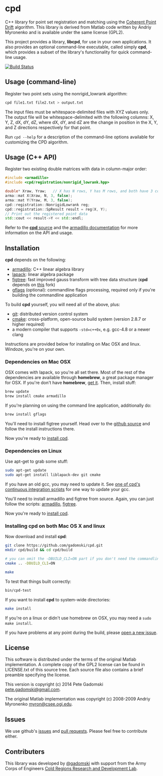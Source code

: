 # cpd

C++ library for point set registration and matching using the [Coherent Point
Drift](https://sites.google.com/site/myronenko/research/cpd) algorithm. This
library is derived from Matlab code written by Andriy Myronenko and is available
under the same license (GPL2).

This project provides a library, **libcpd**, for use in your own applications.
It also provides an optional command-line executable, called simply **cpd**,
which provides a subset of the library's functionality for quick command-line
usage.

[![Build
Status](https://travis-ci.org/gadomski/cpd.svg?branch=master)](https://travis-ci.org/gadomski/cpd)


## Usage (command-line)

Register two point sets using the nonrigid_lowrank algorithm:

```bash
cpd file1.txt file2.txt > output.txt
```

The input files must be whitespace-delimited files with XYZ values only. The
output file will be whitespace-delimited with the following columns: X, Y, Z,
dX, dY, dZ, where dX, dY, and dZ are the change in position in the X, Y, and Z
directions respectively for that point.

Run `cpd --help` for a description of the command-line options available for
customizing the CPD algorithm.


## Usage (C++ API)

Register two existing double matrices with data in column-major order:

```cpp
#include <armadillo>
#include <cpd/registration/nonrigid_lowrank.hpp>

double* Xraw, Yraw;   // X has N rows, Y has M rows, and both have 3 columns
arma::mat X(Xraw, N, 3, false);
arma::mat Y(Yraw, M, 3, false);
cpd::registration::NonrigidLowrank reg;
cpd::registration::SpResult result = reg(X, Y);
// Print out the registered point data
std::cout << result->Y << std::endl;
```

Refer to the [**cpd** source](https://github.com/gadomski/cpd) and the
[armadillo documentation](http://arma.sourceforge.net/docs.html) for more
information on the API and usage.


## Installation

**cpd** depends on the following:

- [armadillo](http://arma.sourceforge.net/): C++ linear algebra library
- [lapack](http://www.netlib.org/lapack/): linear algebra package
- [figtree](http://www.umiacs.umd.edu/~morariu/figtree/): fast improved gauss
  transform with tree data structure (**cpd** depends on
  [this](https://github.com/gadomski/figtree) fork)
- [gflags](https://code.google.com/p/gflags/) (optional): commandline flags
  processing, required only if you're building the commandline application

To build **cpd** yourself, you will need all of the above, plus:

- [git](http://git-scm.com/): distributed version control system
- [cmake](http://www.cmake.org/): cross-platform, open-source build system
  (version 2.8.7 or higher required)
- a modern compiler that supports `-std=c++0x`, e.g. gcc-4.8 or a newer clang

Instructions are provided below for installing on Mac OSX and linux. Windoze,
you're on your own.

### Dependencies on Mac OSX

OSX comes with lapack, so you're all set there. Most of the rest of the
dependencies are available through **homebrew**, a great package manager for OSX.
If you're don't have **homebrew**, [get it](http://brew.sh/). Then, install stuff:

```bash
brew update
brew install cmake armadillo
```

If you're planning on using the command line application, additionally do:

```bash
brew install gflags
```

You'll need to install figtree yourself. Head over to the [github
source](https://github.com/gadomski/figtree) and follow the install instructions
there.

Now you're ready to [install cpd](#installing-cpd-on-both-mac-os-x-and-linux).


### Dependencies on Linux

Use apt-get to grab some stuff:

```bash
sudo apt-get update
sudo apt-get install liblapack-dev git cmake
```

If you have an old gcc, you may need to update it. See [one of cpd's continuous
integration
scripts](https://github.com/gadomski/cpd/blob/master/scripts/install_compilers.sh)
for one way to update your gcc.

You'll need to install armadillo and figtree from source. Again, you can just
follow the scripts:
[armadillo](https://github.com/gadomski/cpd/blob/master/scripts/install_armadillo.sh),
[figtree](https://github.com/gadomski/cpd/blob/master/scripts/install_figtree.sh).

Now you're ready to [install cpd](#installing-cpd-on-both-mac-os-x-and-linux).


### Installing cpd on both Mac OS X and linux

Now download and install **cpd**:

```bash
git clone https://github.com/gadomski/cpd.git
mkdir cpd/build && cd cpd/build

# you can omit the -DBUILD_CLI=ON part if you don't need the commandline app
cmake .. -DBUILD_CLI=ON

make
```

To test that things built correctly:

```bash
bin/cpd-test
```

If you want to install **cpd** to system-wide directories:

```bash
make install
```

If you're on a linux or didn't use homebrew on OSX, you may need a `sudo make
install`.

If you have problems at any point during the build, please [open a new
issue](https://github.com/gadomski/cpd/issues/new).


## License

This software is distributed under the terms of the original Matlab
implementation. A complete copy of the GPL2 license can be found in LICENSE.txt
of this source tree. Each source file also contains a brief preamble specifying
the license.

This version is copyright (c) 2014 Pete Gadomski <pete.gadomski@gmail.com>.

The original Matlab implementation was copyright (c) 2008-2009 Andriy Myronenko
<myron@csee.ogi.edu>.


## Issues

We use github's [issues](https://github.com/gadomski/cpd/issues) and [pull
requests](https://github.com/gadomski/cpd/pulls). Please feel free to contribute
either.


## Contributers

This library was developed by [@gadomski](https://github.com/gadomski) with
support from the Army Corps of Engineers [Cold Regions Research and Development
Lab](https://github.com/CRREL).

